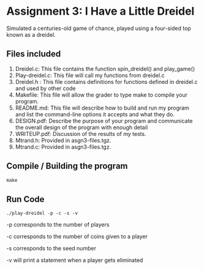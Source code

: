# Assignment 3: I Have a Little Dreidel

Simulated a centuries-old game of chance, played using a four-sided
top known as a dreidel. 

## Files included
 1. Dreidel.c: This file contains the function spin_dreidel() and play_game()
 2. Play-dreidel.c:  This file will call my functions from dreidel.c
 3. Dreidel.h : This file contains definitions for functions defined in dreidel.c and used by other code  
 4. Makefile: This file will allow the grader to type make to compile your program.
 5. README.md: This file will describe how to build and run my program and list the  command-line options it accepts and what they do.
 6. DESIGN.pdf: Describe the purpose of your program and communicate the overall design of  the program with enough detail
 7. WRITEUP.pdf: Discussion of the results of my tests.
 8. Mtrand.h: Provided in asgn3-files.tgz.
 9. Mtrand.c: Provided in asgn3-files.tgz. 



## Compile / Building the program

```python
make
```

## Run Code

```
./play-dreidel -p -c -s -v
```

-p corresponds to the number of players

-c corresponds to the number of coins given to a player

-s corresponds to the seed number

-v will print a statement when a player gets eliminated
